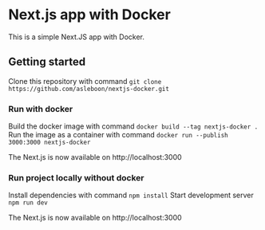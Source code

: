 # Next.js app with Docker

This is a simple Next.JS app with Docker.

## Getting started

Clone this repository with command `git clone https://github.com/asleboon/nextjs-docker.git`

### Run with docker

Build the docker image with command `docker build --tag nextjs-docker .`
Run the image as a container with command `docker run --publish 3000:3000 nextjs-docker`

The Next.js is now available on http://localhost:3000

### Run project locally without docker

Install dependencies with command `npm install`
Start development server `npm run dev`

The Next.js is now available on http://localhost:3000
